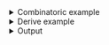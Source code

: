 <details><summary>Combinatoric example</summary>

```no_run
const BINARY_USAGE: &[(&str, Style)] = &[
    ("--binary", Style::Literal),
    ("=", Style::Text),
    ("BINARY", Style::Metavar),
];

#[derive(Debug, Clone, Bpaf)]
#[bpaf(options)]
pub struct Options {
    /// Binary to run
    #[bpaf(short, long, argument("BIN"), custom_usage(BINARY_USAGE))]
    binary: Option<String>,

    /// Package to check
    #[bpaf(short, long, argument("PACKAGE"))]
    package: Option<String>,
}

fn main() {
    println!("{:?}", options().run())
}
```

</details>
<details><summary>Derive example</summary>

```no_run
#[derive(Debug, Clone)]
pub struct Options {
    binary: Option<String>,
    package: Option<String>,
}

pub fn options() -> OptionParser<Options> {
    let binary = short('b')
        .long("binary")
        .help("Binary to run")
        .argument("BIN")
        .optional()
        .custom_usage(&[
            ("--binary", Style::Literal),
            ("=", Style::Text),
            ("BINARY", Style::Metavar),
        ]);

    let package = short('p')
        .long("package")
        .help("Package to check")
        .argument("PACKAGE")
        .optional();

    construct!(Options { binary, package }).to_options()
}

fn main() {
    println!("{:?}", options().run())
}
```

</details>
<details><summary>Output</summary>

`custom_usage` changes how parser shows up in the "Usage" section of generated `--help`, note
lack of `[]`, long name instead of a short one and different metavariable value


<div class='bpaf-doc'>
$ app --help<br>
<p><b>Usage</b>: <tt><b>app</b></tt> <tt><b>--binary</b></tt>=<tt><i>BINARY</i></tt> [<tt><b>-p</b></tt>=<tt><i>PACKAGE</i></tt>]</p><p><div>
<b>Available options:</b></div><dl><dt><tt><b>-b</b></tt>, <tt><b>--binary</b></tt>=<tt><i>BIN</i></tt></dt>
<dd>Binary to run</dd>
<dt><tt><b>-p</b></tt>, <tt><b>--package</b></tt>=<tt><i>PACKAGE</i></tt></dt>
<dd>Package to check</dd>
<dt><tt><b>-h</b></tt>, <tt><b>--help</b></tt></dt>
<dd>Prints help information</dd>
</dl>
</p>
<style>
div.bpaf-doc {
    padding: 14px;
    background-color:var(--code-block-background-color);
    font-family: "Source Code Pro", monospace;
    margin-bottom: 0.75em;
}
div.bpaf-doc dt { margin-left: 1em; }
div.bpaf-doc dd { margin-left: 3em; }
div.bpaf-doc dl { margin-top: 0; padding-left: 1em; }
div.bpaf-doc  { padding-left: 1em; }
</style>
</div>


Parsing behavior stays unchanged


<div class='bpaf-doc'>
$ app --binary cargo-asm --package cargo-show-asm<br>
Options { binary: Some("cargo-asm"), package: Some("cargo-show-asm") }
</div>


</details>